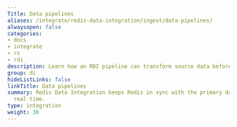 ```yaml
---
Title: Data pipelines
aliases: /integrate/redis-data-integration/ingest/data-pipelines/
alwaysopen: false
categories:
- docs
- integrate
- rs
- rdi
description: Learn how an RDI pipeline can transform source data before writing
group: di
hideListLinks: false
linkTitle: Data pipelines
summary: Redis Data Integration keeps Redis in sync with the primary database in near
  real time.
type: integration
weight: 30
---
```

